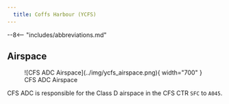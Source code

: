 ```yaml
---
  title: Coffs Harbour (YCFS)
---
```


--8<-- "includes/abbreviations.md"

## Airspace

<figure markdown>
![CFS ADC Airspace](../img/ycfs_airspace.png){ width="700" }
  <figcaption>CFS ADC Airspace</figcaption>
</figure>

CFS ADC is responsible for the Class D airspace in the CFS CTR `SFC` to `A045`.